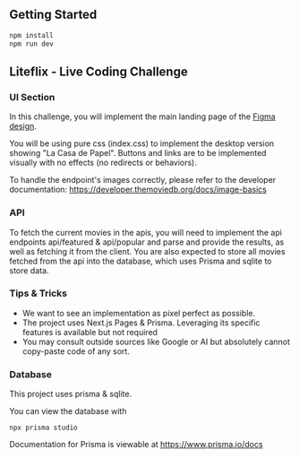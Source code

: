 ## Getting Started

```bash
npm install
npm run dev
```

## Liteflix - Live Coding Challenge


### UI Section
In this challenge, you will implement the main landing page of the [Figma design](https://www.figma.com/design/8IrWHW2aUQZN6ILycX6ug7/Liteflix-Challenge?node-id=0-1&node-type=canvas).

You will be using pure css (index.css) to implement the desktop version showing "La Casa de Papel".
Buttons and links are to be implemented visually with no effects (no redirects or behaviors).

To handle the endpoint's images correctly, please refer to the developer documentation: https://developer.themoviedb.org/docs/image-basics


### API
To fetch the current movies in the apis, you will need to implement the api endpoints api/featured & api/popular and parse and provide the results, as well as fetching it from the client.
You are also expected to store all movies fetched from the api into the database, which uses Prisma and sqlite to store data.

### Tips & Tricks
- We want to see an implementation as pixel perfect as possible.
- The project uses Next.js Pages & Prisma. Leveraging its specific features is available but not required
- You may consult outside sources like Google or AI but absolutely cannot copy-paste code of any sort.

### Database

This project uses prisma & sqlite.

You can view the database with
```
npx prisma studio
```
Documentation for Prisma is viewable at https://www.prisma.io/docs
